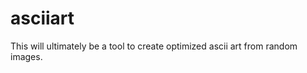 asciiart
========

This will ultimately be a tool to create optimized ascii art from random images.
